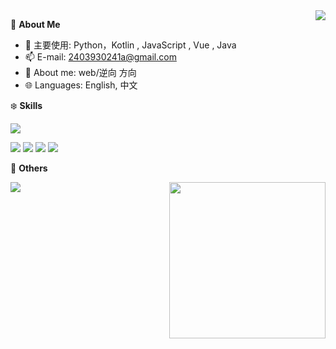 <a href="#">
  <img align="right" src="https://github-readme-stats.vercel.app/api?username=Nuyoah-Yc&count_private=true&show_icons=true" />
</a>


🍓 **About Me**

- 🔭 主要使用: Python，Kotlin , JavaScript , Vue , Java
- 📫 E-mail: 2403930241a@gmail.com
- 👯 About me: web/逆向 方向
- 🌐 Languages: English, 中文

❄️ **Skills**

![](https://img.shields.io/badge/-Python-3e74a2?style=flat-square&logo=Python&logoColor=fff)

![](https://img.shields.io/badge/-Node.js-339933?style=flat-square&logo=Node.js&logoColor=fff)
![](https://img.shields.io/badge/-Vue-4fc08d?style=flat-square&logo=Vue.js&logoColor=fff)
![](https://img.shields.io/badge/-Docker-2496ED?style=flat-square&logo=Docker&logoColor=fff)
![](https://img.shields.io/badge/-Linux-000000?style=flat-square&logo=Linux&logoColor=fff)


🎄 **Others**

<img src="https://github-readme-stats.vercel.app/api/top-langs/?username=Nuyoah-Yc" />

<img align= "right" width= "250" src= "https://pa1.narvii.com/6580/8098c6e9207376889eeb0532d9f5a0723c4d73f5_hq.gif"/>

